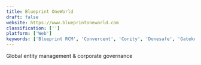 ```yaml
---
title: Blueprint OneWorld
draft: false 
website: https://www.blueprintoneworld.com
classification: ['']
platform: ['Web']
keywords: ['Blueprint RCM', 'Convercent', 'Cority', 'Donesafe', 'Gatekeeper', 'HIPAA Software', 'IndustrySafe', 'Integrum', 'Intelex', 'LogicGate', 'MasterControl', 'NetWrix Auditor', 'Optial', 'Procipient', 'Promapp', 'StandardFusion', 'Z-Discovery', 'ZenGRC', 'iAuditor']
---
```

Global entity management & corporate governance